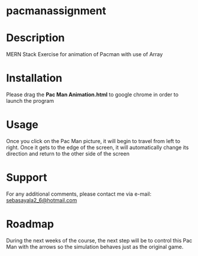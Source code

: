 # pacmanassignment

# Description
MERN Stack Exercise for animation of Pacman with use of Array

# Installation
Please drag the **Pac Man Animation.html** to google chrome in order to launch the program

# Usage
Once you click on the Pac Man picture, it will begin to travel from left to right. Once it gets to the edge of the screen,
it will automatically change its direction and return to the other side of the screen

# Support
For any additional comments, please contact me via e-mail: sebasayala2_6@hotmail.com

# Roadmap
During the next weeks of the course, the next step will be to control this Pac Man with the arrows so the simulation
behaves just as the original game.
